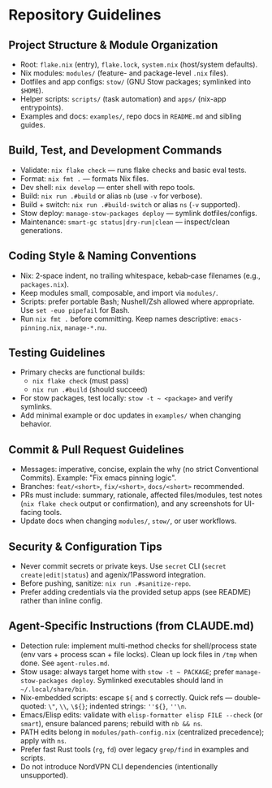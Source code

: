 # Repository Guidelines

## Project Structure & Module Organization
- Root: `flake.nix` (entry), `flake.lock`, `system.nix` (host/system defaults).
- Nix modules: `modules/` (feature- and package-level `.nix` files).
- Dotfiles and app configs: `stow/` (GNU Stow packages; symlinked into `$HOME`).
- Helper scripts: `scripts/` (task automation) and `apps/` (nix-app entrypoints).
- Examples and docs: `examples/`, repo docs in `README.md` and sibling guides.

## Build, Test, and Development Commands
- Validate: `nix flake check` — runs flake checks and basic eval tests.
- Format: `nix fmt .` — formats Nix files.
- Dev shell: `nix develop` — enter shell with repo tools.
- Build: `nix run .#build` or alias `nb` (use `-v` for verbose).
- Build + switch: `nix run .#build-switch` or alias `ns` (`-v` supported).
- Stow deploy: `manage-stow-packages deploy` — symlink dotfiles/configs.
- Maintenance: `smart-gc status|dry-run|clean` — inspect/clean generations.

## Coding Style & Naming Conventions
- Nix: 2‑space indent, no trailing whitespace, kebab‑case filenames (e.g., `packages.nix`).
- Keep modules small, composable, and import via `modules/`.
- Scripts: prefer portable Bash; Nushell/Zsh allowed where appropriate. Use `set -euo pipefail` for Bash.
- Run `nix fmt .` before committing. Keep names descriptive: `emacs-pinning.nix`, `manage-*.nu`.

## Testing Guidelines
- Primary checks are functional builds:
  - `nix flake check` (must pass)
  - `nix run .#build` (should succeed)
- For stow packages, test locally: `stow -t ~ <package>` and verify symlinks.
- Add minimal example or doc updates in `examples/` when changing behavior.

## Commit & Pull Request Guidelines
- Messages: imperative, concise, explain the why (no strict Conventional Commits). Example: "Fix emacs pinning logic".
- Branches: `feat/<short>`, `fix/<short>`, `docs/<short>` recommended.
- PRs must include: summary, rationale, affected files/modules, test notes (`nix flake check` output or confirmation), and any screenshots for UI-facing tools.
- Update docs when changing `modules/`, `stow/`, or user workflows.

## Security & Configuration Tips
- Never commit secrets or private keys. Use `secret` CLI (`secret create|edit|status`) and agenix/1Password integration.
- Before pushing, sanitize: `nix run .#sanitize-repo`.
- Prefer adding credentials via the provided setup apps (see README) rather than inline config.

## Agent-Specific Instructions (from CLAUDE.md)
- Detection rule: implement multi-method checks for shell/process state (env vars + process scan + file locks). Clean up lock files in `/tmp` when done. See `agent-rules.md`.
- Stow usage: always target home with `stow -t ~ PACKAGE`; prefer `manage-stow-packages deploy`. Symlinked executables should land in `~/.local/share/bin`.
- Nix-embedded scripts: escape `${` and `$` correctly. Quick refs — double-quoted: `\"`, `\\`, `\${}`; indented strings: `''${}`, `''\n`.
- Emacs/Elisp edits: validate with `elisp-formatter elisp FILE --check` (or `smart`), ensure balanced parens; rebuild with `nb && ns`.
- PATH edits belong in `modules/path-config.nix` (centralized precedence); apply with `ns`.
- Prefer fast Rust tools (`rg`, `fd`) over legacy `grep/find` in examples and scripts.
- Do not introduce NordVPN CLI dependencies (intentionally unsupported).
